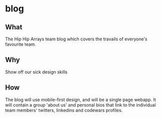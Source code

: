 # blog

## What
The Hip Hip Arrays team blog which covers the travails of everyone's favourite team.

## Why
Show off our sick design skills

## How
The blog will use mobile-first design, and will be a single page webapp. It will contain a group 'about us' and personal bios that link to the individual team members' twitters, linkedins and codewars profiles.
